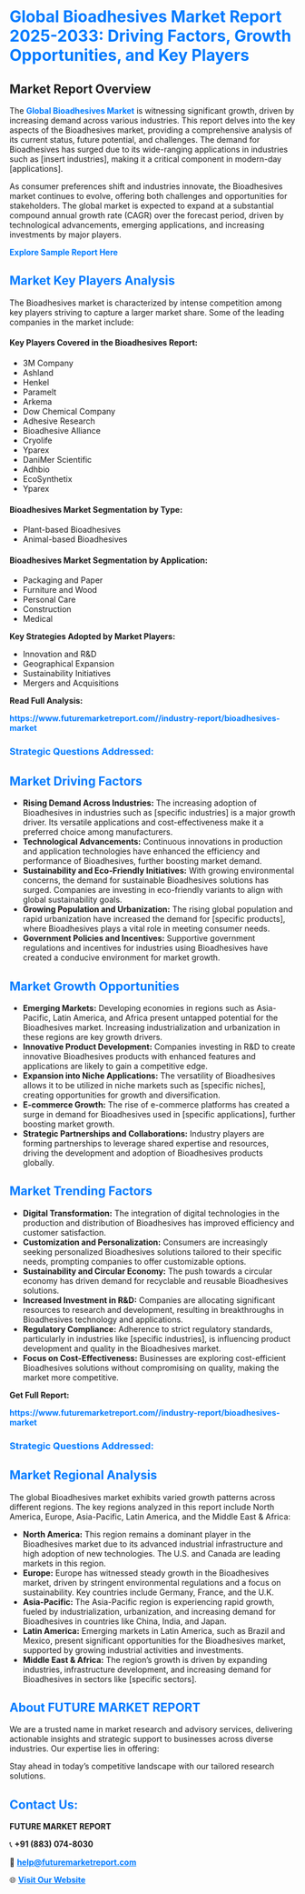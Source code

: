 <h1 style="color: #007BFF;">Global Bioadhesives Market Report 2025-2033: Driving Factors, Growth Opportunities, and Key Players</h1>

<section id="overview">
<h2>Market Report Overview</h2>
<p>The <a href="https://www.futuremarketreport.com//industry-report/bioadhesives-market" style="color: #007BFF; text-decoration: none;"><strong>Global Bioadhesives Market</strong></a> is witnessing significant growth, driven by increasing demand across various industries. This report delves into the key aspects of the Bioadhesives market, providing a comprehensive analysis of its current status, future potential, and challenges. The demand for Bioadhesives has surged due to its wide-ranging applications in industries such as [insert industries], making it a critical component in modern-day [applications].</p>
<p>As consumer preferences shift and industries innovate, the Bioadhesives market continues to evolve, offering both challenges and opportunities for stakeholders. The global market is expected to expand at a substantial compound annual growth rate (CAGR) over the forecast period, driven by technological advancements, emerging applications, and increasing investments by major players.</p>
</section>

<section id="overview">
<p><a href="https://www.futuremarketreport.com//request-sample/reportId=87175" style="color: #007BFF; text-decoration: none;"><strong>Explore Sample Report Here</strong></a></p>
</section>

<section id="key-players">
<h2 style="color: #007BFF;">Market Key Players Analysis</h2>
<p>The Bioadhesives market is characterized by intense competition among key players striving to capture a larger market share. Some of the leading companies in the market include:</p>
<h4>Key Players Covered in the Bioadhesives Report:</h4>
<ul><li>3M Company</li><li>Ashland</li><li>Henkel</li><li>Paramelt</li><li>Arkema</li><li>Dow Chemical Company</li><li>Adhesive Research</li><li>Bioadhesive Alliance</li><li>Cryolife</li><li>Yparex</li><li>DaniMer Scientific</li><li>Adhbio</li><li>EcoSynthetix</li><li>Yparex</li></ul>
<h4>Bioadhesives Market Segmentation by Type:</h4>
<ul><li>Plant-based Bioadhesives</li><li>Animal-based Bioadhesives</li></ul>

<h4>Bioadhesives Market Segmentation by Application:</h4>
<ul><li>Packaging and Paper</li><li>Furniture and Wood</li><li>Personal Care</li><li>Construction</li><li>Medical</li></ul>
<p><strong>Key Strategies Adopted by Market Players:</strong></p>
<ul>
<li>Innovation and R&D</li>
<li>Geographical Expansion</li>
<li>Sustainability Initiatives</li>
<li>Mergers and Acquisitions</li>
</ul>
</section>

<section>
<p><strong>Read Full Analysis: </strong></p><a href="https://www.futuremarketreport.com//industry-report/bioadhesives-market" style="color: #007BFF; text-decoration: none;"><strong>https://www.futuremarketreport.com//industry-report/bioadhesives-market</strong></a>
<h3 style="color: #007BFF;">Strategic Questions Addressed:</h3>
</section>

<section id="driving-factors">
<h2 style="color: #007BFF;">Market Driving Factors</h2>
<ul>
<li><strong>Rising Demand Across Industries:</strong> The increasing adoption of Bioadhesives in industries such as [specific industries] is a major growth driver. Its versatile applications and cost-effectiveness make it a preferred choice among manufacturers.</li>
<li><strong>Technological Advancements:</strong> Continuous innovations in production and application technologies have enhanced the efficiency and performance of Bioadhesives, further boosting market demand.</li>
<li><strong>Sustainability and Eco-Friendly Initiatives:</strong> With growing environmental concerns, the demand for sustainable Bioadhesives solutions has surged. Companies are investing in eco-friendly variants to align with global sustainability goals.</li>
<li><strong>Growing Population and Urbanization:</strong> The rising global population and rapid urbanization have increased the demand for [specific products], where Bioadhesives plays a vital role in meeting consumer needs.</li>
<li><strong>Government Policies and Incentives:</strong> Supportive government regulations and incentives for industries using Bioadhesives have created a conducive environment for market growth.</li>
</ul>
</section>

<section id="growth-opportunities">
<h2 style="color: #007BFF;">Market Growth Opportunities</h2>
<ul>
<li><strong>Emerging Markets:</strong> Developing economies in regions such as Asia-Pacific, Latin America, and Africa present untapped potential for the Bioadhesives market. Increasing industrialization and urbanization in these regions are key growth drivers.</li>
<li><strong>Innovative Product Development:</strong> Companies investing in R&D to create innovative Bioadhesives products with enhanced features and applications are likely to gain a competitive edge.</li>
<li><strong>Expansion into Niche Applications:</strong> The versatility of Bioadhesives allows it to be utilized in niche markets such as [specific niches], creating opportunities for growth and diversification.</li>
<li><strong>E-commerce Growth:</strong> The rise of e-commerce platforms has created a surge in demand for Bioadhesives used in [specific applications], further boosting market growth.</li>
<li><strong>Strategic Partnerships and Collaborations:</strong> Industry players are forming partnerships to leverage shared expertise and resources, driving the development and adoption of Bioadhesives products globally.</li>
</ul>
</section>

<section id="trending-factors">
<h2 style="color: #007BFF;">Market Trending Factors</h2>
<ul>
<li><strong>Digital Transformation:</strong> The integration of digital technologies in the production and distribution of Bioadhesives has improved efficiency and customer satisfaction.</li>
<li><strong>Customization and Personalization:</strong> Consumers are increasingly seeking personalized Bioadhesives solutions tailored to their specific needs, prompting companies to offer customizable options.</li>
<li><strong>Sustainability and Circular Economy:</strong> The push towards a circular economy has driven demand for recyclable and reusable Bioadhesives solutions.</li>
<li><strong>Increased Investment in R&D:</strong> Companies are allocating significant resources to research and development, resulting in breakthroughs in Bioadhesives technology and applications.</li>
<li><strong>Regulatory Compliance:</strong> Adherence to strict regulatory standards, particularly in industries like [specific industries], is influencing product development and quality in the Bioadhesives market.</li>
<li><strong>Focus on Cost-Effectiveness:</strong> Businesses are exploring cost-efficient Bioadhesives solutions without compromising on quality, making the market more competitive.</li>
</ul>
</section>

<section>
<p><strong>Get Full Report: </strong></p><a href="https://www.futuremarketreport.com//industry-report/bioadhesives-market" style="color: #007BFF; text-decoration: none;"><strong>https://www.futuremarketreport.com//industry-report/bioadhesives-market</strong></a>
<h3 style="color: #007BFF;">Strategic Questions Addressed:</h3>
</section>


<section id="regional-analysis">
<h2 style="color: #007BFF;">Market Regional Analysis</h2>
<p>The global Bioadhesives market exhibits varied growth patterns across different regions. The key regions analyzed in this report include North America, Europe, Asia-Pacific, Latin America, and the Middle East & Africa:</p>
<ul>
<li><strong>North America:</strong> This region remains a dominant player in the Bioadhesives market due to its advanced industrial infrastructure and high adoption of new technologies. The U.S. and Canada are leading markets in this region.</li>
<li><strong>Europe:</strong> Europe has witnessed steady growth in the Bioadhesives market, driven by stringent environmental regulations and a focus on sustainability. Key countries include Germany, France, and the U.K.</li>
<li><strong>Asia-Pacific:</strong> The Asia-Pacific region is experiencing rapid growth, fueled by industrialization, urbanization, and increasing demand for Bioadhesives in countries like China, India, and Japan.</li>
<li><strong>Latin America:</strong> Emerging markets in Latin America, such as Brazil and Mexico, present significant opportunities for the Bioadhesives market, supported by growing industrial activities and investments.</li>
<li><strong>Middle East & Africa:</strong> The region’s growth is driven by expanding industries, infrastructure development, and increasing demand for Bioadhesives in sectors like [specific sectors].</li>
</ul>
</section>

<footer>
<h2 style="color: #007BFF;">About FUTURE MARKET REPORT</h2>
<p>We are a trusted name in market research and advisory services, delivering actionable insights and strategic support to businesses across diverse industries. Our expertise lies in offering:</p>

<p>Stay ahead in today’s competitive landscape with our tailored research solutions.</p>

<h2 style="color: #007BFF;">Contact Us:</h2>
<p><strong>FUTURE MARKET REPORT</strong></p>
<p>📞 <strong>+91 (883) 074-8030</strong></p>
<p>📧 <strong><a href="mailto:help@futuremarketreport.com" style="color: #007BFF;">help@futuremarketreport.com</a></strong></p>
<p>🌐 <strong><a href="https://www.futuremarketreport.com/" style="color: #007BFF;">Visit Our Website</a></strong></p>
</footer>